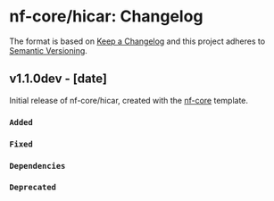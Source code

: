 # nf-core/hicar: Changelog

The format is based on [Keep a Changelog](https://keepachangelog.com/en/1.0.0/)
and this project adheres to [Semantic Versioning](https://semver.org/spec/v2.0.0.html).

## v1.1.0dev - [date]

Initial release of nf-core/hicar, created with the [nf-core](https://nf-co.re/) template.

### `Added`

### `Fixed`

### `Dependencies`

### `Deprecated`
